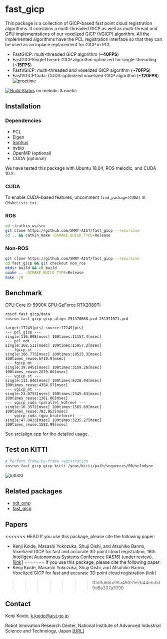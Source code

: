 # fast_gicp

This package is a collection of GICP-based fast point cloud registration algorithms. It constains a multi-threaded GICP as well as multi-thread and GPU implementations of our voxelized GICP (VGICP) algorithm. All the implemented algorithms have the PCL registration interface so that they can be used as an inplace replacement for GICP in PCL.

- FastGICP: multi-threaded GICP algorithm (**\~40FPS**)
- FastGICPSingleThread: GICP algorithm optimized for single-threading (**\~15FPS**)
- FastVGICP: multi-threaded and voxelized GICP algorithm (**\~70FPS**)
- FastVGICPCuda: CUDA-optimized voxelized GICP algorithm (**\~120FPS**)
![proctime](data/proctime.png)

[![Build Status](https://travis-ci.org/SMRT-AIST/fast_gicp.svg?branch=master)](https://travis-ci.org/SMRT-AIST/fast_gicp) on melodic & noetic

## Installation

### Dependencies
- PCL
- Eigen
- [Sophus](https://github.com/strasdat/Sophus)
- [nvbio](https://github.com/NVlabs/nvbio)
- OpenMP (optional)
- CUDA (optional)

We have tested this package with Ubuntu 18.04, ROS melodic, and CUDA 10.2.

### CUDA

To enable CUDA-based features, uncomment ```find_package(CUDA)``` in ```CMakeLists.txt```.

### ROS
```bash
cd ~/catkin_ws/src
git clone https://github.com/SMRT-AIST/fast_gicp --recursive
cd .. && catkin_make -DCMAKE_BUILD_TYPE=Release
```

### Non-ROS
```bash
git clone https://github.com/SMRT-AIST/fast_gicp --recursive
cd fast_gicp && git checkout non_ros
mkdir build && cd build
cmake .. -DCMAKE_BUILD_TYPE=Release
make -j8
```

## Benchmark
CPU:Core i9-9900K GPU:GeForce RTX2080Ti

```bash
roscd fast_gicp/data
rosrun fast_gicp gicp_align 251370668.pcd 251371071.pcd
```

```
target:17249[pts] source:17249[pts]
--- pcl_gicp ---
single:116.098[msec] 100times:11157.4[msec]
--- pcl_ndt ---
single:168.511[msec] 100times:15957.2[msec]
--- fgicp_st ---
single:106.775[msec] 100times:10525.3[msec] 100times_reuse:6719.9[msec]
--- fgicp_mt ---
single:39.8451[msec] 100times:3159.26[msec] 100times_reuse:2279.86[msec]
--- vgicp_st ---
single:111.046[msec] 100times:8228.94[msec] 100times_reuse:4354.57[msec]
--- vgicp_mt ---
single:23.0753[msec] 100times:2345.63[msec] 100times_reuse:1381.06[msec]
--- vgicp_cuda (parallel_kdtree) ---
single:16.3572[msec] 100times:1585.69[msec] 100times_reuse:783.953[msec]
--- vgicp_cuda (gpu_bruteforce) ---
single:47.8433[msec] 100times:3235.27[msec] 100times_reuse:1582.99[msec]
```

See [src/align.cpp](https://github.com/SMRT-AIST/fast_gicp/blob/master/src/align.cpp) for the detailed usage.

## Test on KITTI

```bash
# Perform frame-by-frame registration
rosrun fast_gicp gicp_kitti /your/kitti/path/sequences/00/velodyne
```

![kitti00](https://user-images.githubusercontent.com/31344317/86207074-b98ac280-bba8-11ea-9687-e65f03aaf25b.png)

## Related packages
- [ndt_omp](https://github.com/koide3/ndt_omp)
- [fast_gicp](https://github.com/SMRT-AIST/fast_gicp)


## Papers
<<<<<<< HEAD
If you use this package, please cite the following paper:
- Kenji Koide, Masashi Yokozuka, Shuji Oishi, and Atsuhiko Banno, Voxelized GICP for fast and accurate 3D point cloud registration, 16th Intelligent Autonomous Systems Conference (IAS16) (under review). [[link]](https://easychair.org/publications/preprint/ftvV)
=======
If you use this package, please cite the following paper:  
- Kenji Koide, Masashi Yokozuka, Shuji Oishi, and Atsuhiko Banno, Voxelized GICP for fast and accurate 3D point cloud registration [[link]](https://easychair.org/publications/preprint/ftvV)
>>>>>>> ff50fd65b79fa49351e2b44ebd5f9d6a337a7090

## Contact
Kenji Koide, k.koide@aist.go.jp

Robot Innovation Research Center, National Institute of Advanced Industrial Science and Technology, Japan  [\[URL\]](https://unit.aist.go.jp/rirc/en/team/smart_mobility.html)
